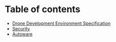 # Table of contents

* [Drone Development Environment Specification](README.md)
* [Security](security.md)
* [Autoware](autoware.md)

